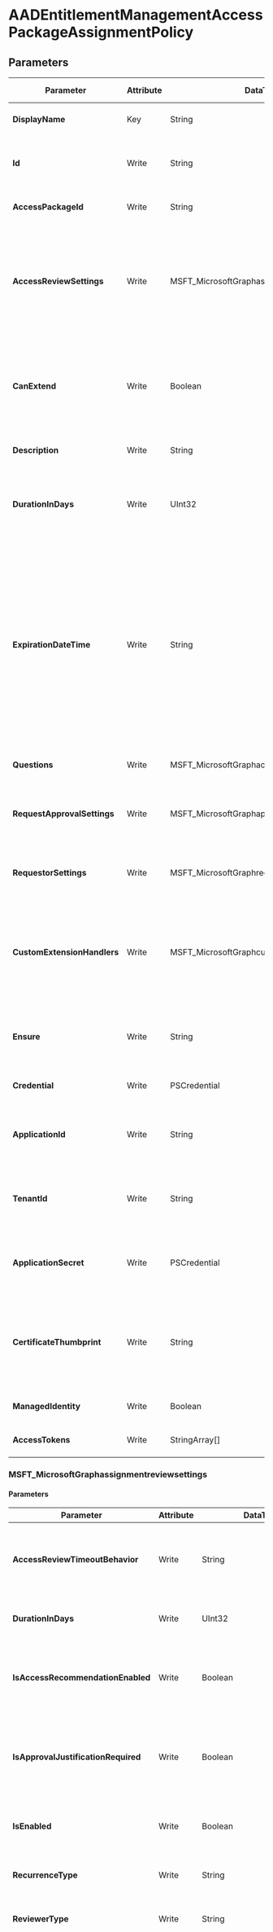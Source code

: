﻿# AADEntitlementManagementAccessPackageAssignmentPolicy

## Parameters

| Parameter | Attribute | DataType | Description | Allowed Values |
| --- | --- | --- | --- | --- |
| **DisplayName** | Key | String | The display name of the policy. | |
| **Id** | Write | String | Id of the access package assignment policy. | |
| **AccessPackageId** | Write | String | Identifier of the access package. | |
| **AccessReviewSettings** | Write | MSFT_MicrosoftGraphassignmentreviewsettings | Who must review, and how often, the assignments to the access package from this policy. This property is null if reviews are not required. | |
| **CanExtend** | Write | Boolean | Indicates whether a user can extend the access package assignment duration after approval. | |
| **Description** | Write | String | The description of the policy. | |
| **DurationInDays** | Write | UInt32 | The number of days in which assignments from this policy last until they are expired. | |
| **ExpirationDateTime** | Write | String | The expiration date for assignments created in this policy. The Timestamp type represents date and time information using ISO 8601 format and is always in UTC time. For example, midnight UTC on Jan 1, 2014 is 2014-01-01T00:00:00Z | |
| **Questions** | Write | MSFT_MicrosoftGraphaccesspackagequestion[] | Questions that are posed to the requestor. | |
| **RequestApprovalSettings** | Write | MSFT_MicrosoftGraphapprovalsettings | Who must approve requests for access package in this policy. | |
| **RequestorSettings** | Write | MSFT_MicrosoftGraphrequestorsettings | Who can request this access package from this policy. | |
| **CustomExtensionHandlers** | Write | MSFT_MicrosoftGraphcustomextensionhandler[] | The collection of stages when to execute one or more custom access package workflow extensions. | |
| **Ensure** | Write | String | Present ensures the policy exists, absent ensures it is removed. | `Present`, `Absent` |
| **Credential** | Write | PSCredential | Credentials of the Intune Admin | |
| **ApplicationId** | Write | String | Id of the Azure Active Directory application to authenticate with. | |
| **TenantId** | Write | String | Id of the Azure Active Directory tenant used for authentication. | |
| **ApplicationSecret** | Write | PSCredential | Secret of the Azure Active Directory tenant used for authentication. | |
| **CertificateThumbprint** | Write | String | Thumbprint of the Azure Active Directory application's authentication certificate to use for authentication. | |
| **ManagedIdentity** | Write | Boolean | Managed ID being used for authentication. | |
| **AccessTokens** | Write | StringArray[] | Access token used for authentication. | |

### MSFT_MicrosoftGraphassignmentreviewsettings

#### Parameters

| Parameter | Attribute | DataType | Description | Allowed Values |
| --- | --- | --- | --- | --- |
| **AccessReviewTimeoutBehavior** | Write | String | The default decision to apply if the request is not reviewed within the period specified in durationInDays. | `acceptAccessRecommendation`, `keepAccess`, `removeAccess`, `unknownFutureValue` |
| **DurationInDays** | Write | UInt32 | The number of days within which reviewers should provide input. | |
| **IsAccessRecommendationEnabled** | Write | Boolean | Specifies whether to display recommendations to the reviewer. The default value is true | |
| **IsApprovalJustificationRequired** | Write | Boolean | Specifies whether the reviewer must provide justification for the approval. The default value is true. | |
| **IsEnabled** | Write | Boolean | If true, access reviews are required for assignments from this policy. | |
| **RecurrenceType** | Write | String | The interval for recurrence, such as monthly or quarterly. | |
| **ReviewerType** | Write | String | Who should be asked to do the review, either Self or Reviewers. | |
| **Reviewers** | Write | MSFT_MicrosoftGraphuserset[] | If the reviewerType is Reviewers, this collection specifies the users who will be reviewers, either by ID or as members of a group, using a collection of singleUser and groupMembers. | |
| **StartDateTime** | Write | String | When the first review should start. | |

### MSFT_MicrosoftGraphuserset

#### Parameters

| Parameter | Attribute | DataType | Description | Allowed Values |
| --- | --- | --- | --- | --- |
| **odataType** | Write | String | The type of the resource | `#microsoft.graph.singleUser`, `#microsoft.graph.groupMembers`, `#microsoft.graph.requestorManager`, `#microsoft.graph.internalSponsors`, `#microsoft.graph.externalSponsors`, `#microsoft.graph.connectedOrganizationMembers` |
| **Id** | Write | String | The id of the resource. | |
| **IsBackup** | Write | Boolean | Indicates whether the resource is a backup fallback approver. | |
| **ManagerLevel** | Write | UInt32 | The hierarchical level of the manager with respect to the requestor. For example, the direct manager of a requestor would have a managerLevel of 1, while the manager of the requestor's manager would have a managerLevel of 2. Default value for managerLevel is 1. Possible values for this property range from 1 to 2. | |

### MSFT_MicrosoftGraphaccesspackagequestion

#### Parameters

| Parameter | Attribute | DataType | Description | Allowed Values |
| --- | --- | --- | --- | --- |
| **odataType** | Write | String | The type of the resource | `#microsoft.graph.accessPackageMultipleChoiceQuestion`, `#microsoft.graph.accessPackageTextInputQuestion` |
| **Id** | Write | String | ID of the question. | |
| **IsAnswerEditable** | Write | Boolean | Specifies whether the requestor is allowed to edit answers to questions. | |
| **IsRequired** | Write | Boolean | Whether the requestor is required to supply an answer or not. | |
| **Sequence** | Write | UInt32 | Relative position of this question when displaying a list of questions to the requestor. | |
| **QuestionText** | Write | MSFT_MicrosoftGraphaccessPackageLocalizedContent | The text of the question to show to the requestor. | |
| **Choices** | Write | MSFT_MicrosoftGraphaccessPackageAnswerChoice[] | List of answer choices. | |
| **AllowsMultipleSelection** | Write | Boolean | Indicates whether requestor can select multiple choices as their answer. | |
| **RegexPattern** | Write | String | This is the regex pattern that the corresponding text answer must follow. | |
| **IsSingleLineQuestion** | Write | Boolean | Indicates whether the answer will be in single or multiple line format. | |

### MSFT_MicrosoftGraphaccessPackageLocalizedContent

#### Parameters

| Parameter | Attribute | DataType | Description | Allowed Values |
| --- | --- | --- | --- | --- |
| **DefaultText** | Write | String | The fallback string, which is used when a requested localization is not available. Required. | |
| **LocalizedTexts** | Write | MSFT_MicrosoftGraphaccessPackageLocalizedText[] | Content represented in a format for a specific locale. | |

### MSFT_MicrosoftGraphaccessPackageLocalizedText

#### Parameters

| Parameter | Attribute | DataType | Description | Allowed Values |
| --- | --- | --- | --- | --- |
| **Text** | Write | String | The text in the specific language. Required. | |
| **LanguageCode** | Write | String | The ISO code for the intended language. Required. | |

### MSFT_MicrosoftGraphaccessPackageAnswerChoice

#### Parameters

| Parameter | Attribute | DataType | Description | Allowed Values |
| --- | --- | --- | --- | --- |
| **ActualValue** | Write | String | The actual value of the selected choice. This is typically a string value which is understandable by applications. Required. | |
| **displayValue** | Write | MSFT_MicrosoftGraphaccessPackageLocalizedContent | The localized display values shown to the requestor and approvers. Required. | |

### MSFT_MicrosoftGraphapprovalsettings

#### Parameters

| Parameter | Attribute | DataType | Description | Allowed Values |
| --- | --- | --- | --- | --- |
| **ApprovalMode** | Write | String | One of SingleStage, Serial, Parallel, NoApproval (default). NoApproval is used when isApprovalRequired is false. | `SingleStage`, `Serial`, `Parallel`, `NoApproval` |
| **ApprovalStages** | Write | MSFT_MicrosoftGraphapprovalstage1[] | If approval is required, the one or two elements of this collection define each of the stages of approval. An empty array if no approval is required. | |
| **IsApprovalRequired** | Write | Boolean | Indicates whether approval is required for requests in this policy. | |
| **IsApprovalRequiredForExtension** | Write | Boolean | Indicates whether approval is required for a user to extend their assignment. | |
| **IsRequestorJustificationRequired** | Write | Boolean | Indicates whether the requestor is required to supply a justification in their request. | |

### MSFT_MicrosoftGraphapprovalstage1

#### Parameters

| Parameter | Attribute | DataType | Description | Allowed Values |
| --- | --- | --- | --- | --- |
| **ApprovalStageTimeOutInDays** | Write | UInt32 | The number of days that a request can be pending a response before it is automatically denied. | |
| **EscalationTimeInMinutes** | Write | UInt32 | Indicates whether the approver is required to provide a justification for approving a request. | |
| **IsApproverJustificationRequired** | Write | Boolean | If true, then one or more escalation approvers are configured in this approval stage. | |
| **IsEscalationEnabled** | Write | Boolean | If escalation is required, the time a request can be pending a response from a primary approver. | |
| **PrimaryApprovers** | Write | MSFT_MicrosoftGraphuserset[] | The users who will be asked to approve requests. A collection of singleUser, groupMembers, requestorManager, internalSponsors and externalSponsors. When creating or updating a policy, include at least one userSet in this collection. | |
| **EscalationApprovers** | Write | MSFT_MicrosoftGraphuserset[] | If escalation is enabled and the primary approvers do not respond before the escalation time, the escalationApprovers are the users who will be asked to approve requests. This can be a collection of singleUser, groupMembers, requestorManager, internalSponsors and externalSponsors. When creating or updating a policy, if there are no escalation approvers, or escalation approvers are not required for the stage, the value of this property should be an empty collection. | |

### MSFT_MicrosoftGraphrequestorsettings

#### Parameters

| Parameter | Attribute | DataType | Description | Allowed Values |
| --- | --- | --- | --- | --- |
| **AcceptRequests** | Write | Boolean | Indicates whether new requests are accepted on this policy. | |
| **AllowedRequestors** | Write | MSFT_MicrosoftGraphuserset[] | The users who are allowed to request on this policy, which can be singleUser, groupMembers, and connectedOrganizationMembers. | |
| **ScopeType** | Write | String | Who can request. | `NoSubjects`, `SpecificDirectorySubjects`, `SpecificConnectedOrganizationSubjects`, `AllConfiguredConnectedOrganizationSubjects`, `AllExistingConnectedOrganizationSubjects`, `AllExistingDirectoryMemberUsers`, `AllExistingDirectorySubjects`, `AllExternalSubjects` |

### MSFT_MicrosoftGraphcustomextensionhandler

#### Parameters

| Parameter | Attribute | DataType | Description | Allowed Values |
| --- | --- | --- | --- | --- |
| **CustomExtensionId** | Write | String | Indicates which custom workflow extension will be executed at this stage. | |
| **Stage** | Write | String | Indicates the stage of the access package assignment request workflow when the access package custom extension runs. | `assignmentRequestCreated`, `assignmentRequestApproved`, `assignmentRequestGranted`, `assignmentRequestRemoved`, `assignmentFourteenDaysBeforeExpiration`, `assignmentOneDayBeforeExpiration`, `unknownFutureValue` |
| **Id** | Write | String | Identifier of the stage. | |


## Description

This resource configures an Azure AD Entitlement Management Access Package Assignment Policy.

## Permissions

### Microsoft Graph

To authenticate with the Microsoft Graph API, this resource required the following permissions:

#### Delegated permissions

- **Read**

    - EntitlementManagement.Read.All

- **Update**

    - EntitlementManagement.ReadWrite.All

#### Application permissions

- **Read**

    - EntitlementManagement.Read.All

- **Update**

    - EntitlementManagement.ReadWrite.All

## Examples

### Example 1

This example is used to test new resources and showcase the usage of new resources being worked on.
It is not meant to use as a production baseline.

```powershell
Configuration Example
{
    param(
        [Parameter(Mandatory = $true)]
        [PSCredential]
        $Credscredential
    )
    Import-DscResource -ModuleName Microsoft365DSC

    node localhost
    {
        AADEntitlementManagementAccessPackageAssignmentPolicy "myAssignments"
        {
            AccessPackageId         = "Integration Package";
            AccessReviewSettings    = MSFT_MicrosoftGraphassignmentreviewsettings{
                IsEnabled = $True
                StartDateTime = '12/17/2022 23:59:59'
                IsAccessRecommendationEnabled = $True
                AccessReviewTimeoutBehavior = 'keepAccess'
                IsApprovalJustificationRequired = $True
                ReviewerType = 'Self'
                RecurrenceType = 'quarterly'
                Reviewers = @()
                DurationInDays = 25
            };
            CanExtend               = $False;
            Description             = "";
            DisplayName             = "External tenant";
            DurationInDays          = 365;
            RequestApprovalSettings = MSFT_MicrosoftGraphapprovalsettings{
                ApprovalMode = 'NoApproval'
                IsRequestorJustificationRequired = $False
                IsApprovalRequired = $False
                IsApprovalRequiredForExtension = $False
            };
            Ensure                     = "Present"
            Credential                 = $Credscredential
        }
    }
}
```

### Example 2

This example is used to test new resources and showcase the usage of new resources being worked on.
It is not meant to use as a production baseline.

```powershell
Configuration Example
{
    param(
        [Parameter(Mandatory = $true)]
        [PSCredential]
        $Credscredential
    )
    Import-DscResource -ModuleName Microsoft365DSC

    node localhost
    {
        AADEntitlementManagementAccessPackageAssignmentPolicy "myAssignments"
        {
            AccessPackageId         = "Integration Package";
            AccessReviewSettings    = MSFT_MicrosoftGraphassignmentreviewsettings{
                IsEnabled = $True
                StartDateTime = '12/17/2022 23:59:59'
                IsAccessRecommendationEnabled = $True
                AccessReviewTimeoutBehavior = 'keepAccess'
                IsApprovalJustificationRequired = $True
                ReviewerType = 'Self'
                RecurrenceType = 'quarterly'
                Reviewers = @()
                DurationInDays = 25
            };
            CanExtend               = $False;
            Description             = "";
            DisplayName             = "External tenant";
            DurationInDays          = 180; # Updated Property
            RequestApprovalSettings = MSFT_MicrosoftGraphapprovalsettings{
                ApprovalMode = 'NoApproval'
                IsRequestorJustificationRequired = $False
                IsApprovalRequired = $False
                IsApprovalRequiredForExtension = $False
            };
            Ensure                     = "Present"
            Credential                 = $Credscredential
        }
    }
}
```

### Example 3

This example is used to test new resources and showcase the usage of new resources being worked on.
It is not meant to use as a production baseline.

```powershell
Configuration Example
{
    param(
        [Parameter(Mandatory = $true)]
        [PSCredential]
        $Credscredential
    )
    Import-DscResource -ModuleName Microsoft365DSC

    node localhost
    {
        AADEntitlementManagementAccessPackageAssignmentPolicy "myAssignmentPolicyWithAccessReviewsSettings"
        {
            DisplayName                = "External tenant";
            Ensure                     = "Absent"
            Credential                 = $Credscredential
        }
    }
}
```

